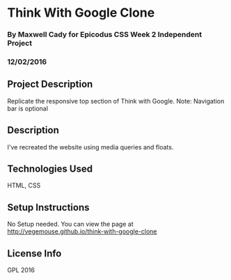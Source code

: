 # Think With Google Clone

### By Maxwell Cady for Epicodus CSS Week 2 Independent Project
### 12/02/2016

## Project Description
Replicate the responsive top section of Think with Google. Note: Navigation bar is optional

## Description
I've recreated the website using media queries and floats.

## Technologies Used
HTML, CSS

## Setup Instructions
No Setup needed. You can view the page at http://vegemouse.github.io/think-with-google-clone

## License Info
GPL 2016
